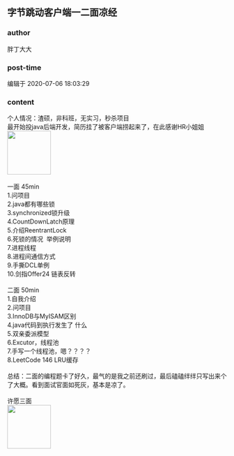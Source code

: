 ## 字节跳动客户端一二面凉经
### author 
胖丁大大
### post-time 

编辑于  2020-07-06 18:03:29
### content 
<div class="post-topic-des nc-post-content">
 <div>
  个人情况：渣硕，非科班，无实习，秒杀项目
 </div>
 <div>
  最开始投java后端开发，简历挂了被客户端捞起来了，在此感谢HR小姐姐
 </div>
 <div>
  <img data-card-emoji="[比心]" height="100px" src="https://uploadfiles.nowcoder.com/images/20191018/468200_1571395204834_8266E4BFEDA1BD42D8F9794EB4EA0A13" width="100px"/>
  <br/>
 </div>
 <div>
  <br/>
 </div>
 <div>
  一面 45min
 </div>
 <div>
  1.问项目
 </div>
 <div>
  2.java都有哪些锁
 </div>
 <div>
  3.synchronized锁升级
 </div>
 <div>
  4.CountDownLatch原理
 </div>
 <div>
  5.介绍ReentrantLock
 </div>
 <div>
  6.死锁的情况  举例说明
 </div>
 <div>
  7.进程线程
 </div>
 <div>
  8.进程间通信方式
 </div>
 <div>
  9.手撕DCL单例
 </div>
 <div>
  10.剑指Offer24 链表反转
 </div>
 <div>
  <br/>
 </div>
 <div>
  二面 50min
 </div>
 <div>
  1.自我介绍
 </div>
 <div>
  2.问项目
 </div>
 <div>
  3.InnoDB与MyISAM区别
 </div>
 <div>
  4.java代码到执行发生了 什么
 </div>
 <div>
  5.双亲委派模型
 </div>
 <div>
  6.Excutor，线程池
 </div>
 <div>
  7.手写一个线程池，嗯？？？？
 </div>
 <div>
  8.LeetCode 146 LRU缓存
 </div>
 <div>
  <br/>
 </div>
 <div>
  总结：二面的编程题卡了好久，最气的是我之前还刷过，最后磕磕绊绊只写出来个了大概。看到面试官面如死灰，基本是凉了。
 </div>
 <div>
  <br/>
 </div>
 <div>
  许愿三面
 </div>
 <div>
  <img data-card-emoji="[锦鲤附体]" height="100px" src="https://uploadfiles.nowcoder.com/images/20191018/63_1571398895333_10FB15C77258A991B0028080A64FB42D" width="100px"/>
  <br/>
 </div>
</div>
